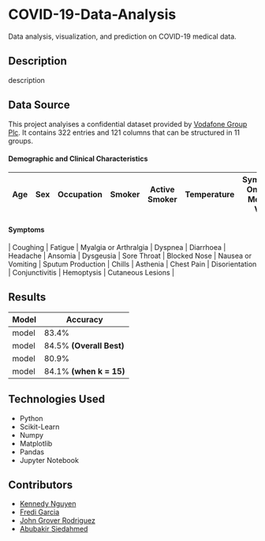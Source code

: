# COVID-19-Data-Analysis
Data analysis, visualization, and prediction on COVID-19 medical data.

## Description

description

## Data Source

This project analyises a confidential dataset provided by [Vodafone Group Plc](https://www.vodafone.com/). It contains 322 entries and 121 columns that can be structured in 11 groups.

#### Demographic and Clinical Characteristics

| Age  | Sex | Occupation | Smoker | Active Smoker | Temperature | Symptoms Onset to Medical Visit |
| ------------- | ------------- | ------------- | ------------- | ------------- | ------------- | ------------- |

#### Symptoms

| Coughing  | Fatigue | Myalgia or Arthralgia | Dyspnea | Diarrhoea | Headache | Ansomia | Dysgeusia | Sore Throat | Blocked Nose | Nausea or Vomiting | Sputum Production | Chills | Asthenia | Chest Pain | Disorientation | Conjunctivitis | Hemoptysis | Cutaneous Lesions |


## Results

| Model  | Accuracy |
| ------------- | ------------- |
| model  | 83.4%  |
| model  | 84.5% **(Overall Best)**  |
| model  | 80.9%  |
| model  | 84.1% **(when k = 15)**  |

## Technologies Used

* Python 
* Scikit-Learn
* Numpy
* Matplotlib
* Pandas
* Jupyter Notebook

## Contributors

* [Kennedy Nguyen](https://github.com/TypicalEDIt)
* [Fredi Garcia](https://github.com/f-garci)
* [John Grover Rodriguez](https://www.linkedin.com/in/jgrover9841/)
* [Abubakir Siedahmed](https://www.linkedin.com/in/abubakir-siedahmed-684ba3170/)


